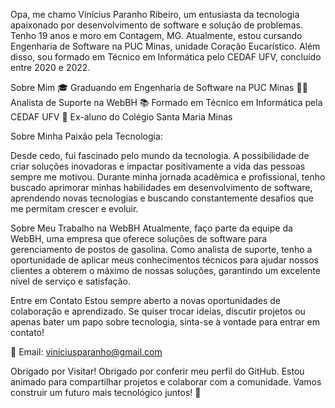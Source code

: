 
Opa, me chamo Vinícius Paranho Ribeiro, um entusiasta da tecnologia apaixonado por desenvolvimento de software e solução de problemas. Tenho 19 anos e moro em Contagem, MG. Atualmente, estou cursando Engenharia de Software na PUC Minas, unidade Coração Eucarístico. Além disso, sou formado em Técnico em Informática pelo CEDAF UFV, concluído entre 2020 e 2022.

Sobre Mim
🎓 Graduando em Engenharia de Software na PUC Minas
👨‍💻 Analista de Suporte na WebBH
📚 Formado em Técnico em Informática pela CEDAF UFV
🏫 Ex-aluno do Colégio Santa Maria Minas

Sobre Minha Paixão pela Tecnologia:

Desde cedo, fui fascinado pelo mundo da tecnologia. A possibilidade de criar soluções inovadoras e impactar positivamente a vida das pessoas sempre me motivou. Durante minha jornada acadêmica e profissional, tenho buscado aprimorar minhas habilidades em desenvolvimento de software, aprendendo novas tecnologias e buscando constantemente desafios que me permitam crescer e evoluir.

Sobre Meu Trabalho na WebBH
Atualmente, faço parte da equipe da WebBH, uma empresa que oferece soluções de software para gerenciamento de postos de gasolina. Como analista de suporte, tenho a oportunidade de aplicar meus conhecimentos técnicos para ajudar nossos clientes a obterem o máximo de nossas soluções, garantindo um excelente nível de serviço e satisfação.

Entre em Contato
Estou sempre aberto a novas oportunidades de colaboração e aprendizado. Se quiser trocar ideias, discutir projetos ou apenas bater um papo sobre tecnologia, sinta-se à vontade para entrar em contato!

📧 Email: viniciusparanho@gmail.com

Obrigado por Visitar!
Obrigado por conferir meu perfil do GitHub. Estou animado para compartilhar projetos e colaborar com a comunidade. Vamos construir um futuro mais tecnológico juntos! 🚀
